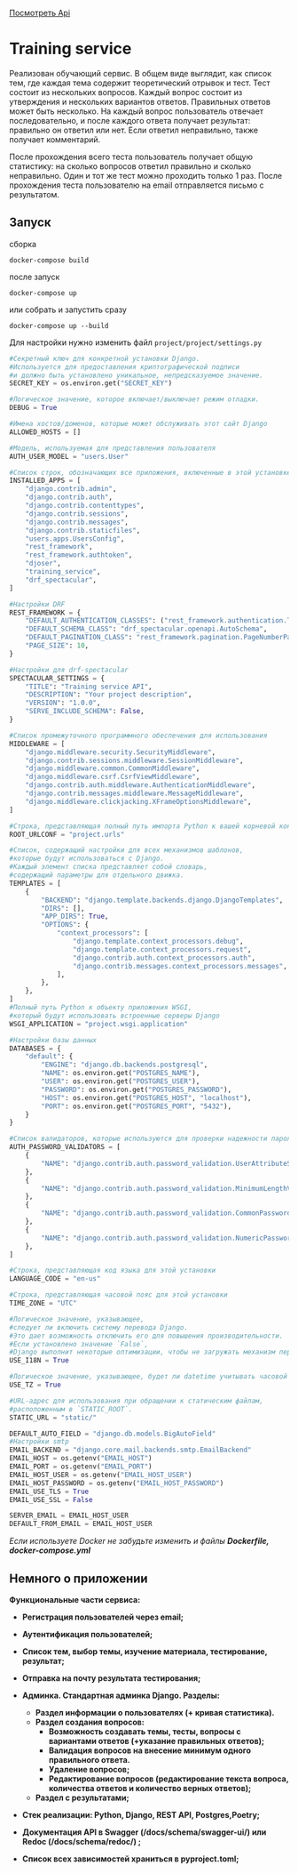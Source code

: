 [Посмотреть Api](https://seregaalhimenko.github.io/training-service_swager/)
# Training service
Реализован обучающий сервис. В общем виде выглядит, как список тем, где каждая тема содержит теоретический отрывок и тест. Тест состоит из нескольких вопросов. Каждый вопрос состоит из утверждения и нескольких вариантов ответов. Правильных ответов может быть несколько. На каждый вопрос пользователь отвечает последовательно, и после каждого ответа получает результат: правильно он ответил или нет. Если ответил неправильно, также получает комментарий.

После прохождения всего теста пользователь получает общую статистику: на сколько вопросов ответил правильно и сколько неправильно. Один и тот же тест можно проходить только 1 раз. После прохождения теста пользователю на email отправляется письмо с результатом.
## Запуск
сборка

`docker-compose build`

после запуск

`docker-compose up`

или собрать и запустить сразу

`docker-compose up --build`

Для настройки нужно изменить файл `project/project/settings.py `  

```python
#Секретный ключ для конкретной установки Django. 
#Используется для предоставления криптографической подписи
#и должно быть установлено уникальное, непредсказуемое значение.
SECRET_KEY = os.environ.get("SECRET_KEY")

#Логическое значение, которое включает/выключает режим отладки.
DEBUG = True

#Имена хостов/доменов, которые может обслуживать этот сайт Django
ALLOWED_HOSTS = []

#Модель, используемая для представления пользователя
AUTH_USER_MODEL = "users.User"

#Список строк, обозначающих все приложения, включенные в этой установке Django
INSTALLED_APPS = [
	"django.contrib.admin",
	"django.contrib.auth",
	"django.contrib.contenttypes",
	"django.contrib.sessions",
	"django.contrib.messages",
	"django.contrib.staticfiles",
	"users.apps.UsersConfig",
	"rest_framework",
	"rest_framework.authtoken",
	"djoser",
	"training_service",
	"drf_spectacular",
]

#Настройки DRF 
REST_FRAMEWORK = {
	"DEFAULT_AUTHENTICATION_CLASSES": ("rest_framework.authentication.TokenAuthentication",),
	"DEFAULT_SCHEMA_CLASS": "drf_spectacular.openapi.AutoSchema",
	"DEFAULT_PAGINATION_CLASS": "rest_framework.pagination.PageNumberPagination",
	"PAGE_SIZE": 10,
}

#Настройки для drf-spectacular
SPECTACULAR_SETTINGS = {
	"TITLE": "Training service API",
	"DESCRIPTION": "Your project description",
	"VERSION": "1.0.0",
	"SERVE_INCLUDE_SCHEMA": False,
}

#Список промежуточного программного обеспечения для использования
MIDDLEWARE = [
	"django.middleware.security.SecurityMiddleware",
	"django.contrib.sessions.middleware.SessionMiddleware",
	"django.middleware.common.CommonMiddleware",
	"django.middleware.csrf.CsrfViewMiddleware",
	"django.contrib.auth.middleware.AuthenticationMiddleware",
	"django.contrib.messages.middleware.MessageMiddleware",
	"django.middleware.clickjacking.XFrameOptionsMiddleware",
]

#Строка, представляющая полный путь импорта Python к вашей корневой конфигурации URL
ROOT_URLCONF = "project.urls"

#Список, содержащий настройки для всех механизмов шаблонов, 
#которые будут использоваться с Django. 
#Каждый элемент списка представляет собой словарь, 
#содержащий параметры для отдельного движка.
TEMPLATES = [
	{
		"BACKEND": "django.template.backends.django.DjangoTemplates",
		"DIRS": [],
		"APP_DIRS": True,
		"OPTIONS": {
			"context_processors": [
				"django.template.context_processors.debug",
				"django.template.context_processors.request",
				"django.contrib.auth.context_processors.auth",
				"django.contrib.messages.context_processors.messages",
			],
		},
	},
]
#Полный путь Python к объекту приложения WSGI, 
#который будут использовать встроенные серверы Django
WSGI_APPLICATION = "project.wsgi.application"

#Настройки базы данных 
DATABASES = {
	"default": {
		"ENGINE": "django.db.backends.postgresql",
		"NAME": os.environ.get("POSTGRES_NAME"),
		"USER": os.environ.get("POSTGRES_USER"),
		"PASSWORD": os.environ.get("POSTGRES_PASSWORD"),
		"HOST": os.environ.get("POSTGRES_HOST", "localhost"),
		"PORT": os.environ.get("POSTGRES_PORT", "5432"),
	}
}

#Список валидаторов, которые используются для проверки надежности паролей пользователей
AUTH_PASSWORD_VALIDATORS = [
	{
		"NAME": "django.contrib.auth.password_validation.UserAttributeSimilarityValidator",
	},
	{
		"NAME": "django.contrib.auth.password_validation.MinimumLengthValidator",
	},
	{
		"NAME": "django.contrib.auth.password_validation.CommonPasswordValidator",
	},
	{
		"NAME": "django.contrib.auth.password_validation.NumericPasswordValidator",
	},
]

#Строка, представляющая код языка для этой установки
LANGUAGE_CODE = "en-us"

#Строка, представляющая часовой пояс для этой установки
TIME_ZONE = "UTC"

#Логическое значение, указывающее, 
#следует ли включить систему перевода Django. 
#Это дает возможность отключить его для повышения производительности. 
#Если установлено значение `False`, 
#Django выполнит некоторые оптимизации, чтобы не загружать механизм перевода.
USE_I18N = True

#Логическое значение, указывающее, будет ли datetime учитывать часовой пояс по умолчанию или нет
USE_TZ = True

#URL-адрес для использования при обращении к статическим файлам, 
#расположенным в `STATIC_ROOT`.
STATIC_URL = "static/"

DEFAULT_AUTO_FIELD = "django.db.models.BigAutoField"
#Настройки smtp
EMAIL_BACKEND = "django.core.mail.backends.smtp.EmailBackend"
EMAIL_HOST = os.getenv("EMAIL_HOST")
EMAIL_PORT = os.getenv("EMAIL_PORT")
EMAIL_HOST_USER = os.getenv("EMAIL_HOST_USER")
EMAIL_HOST_PASSWORD = os.getenv("EMAIL_HOST_PASSWORD")
EMAIL_USE_TLS = True
EMAIL_USE_SSL = False

SERVER_EMAIL = EMAIL_HOST_USER
DEFAULT_FROM_EMAIL = EMAIL_HOST_USER
```

*Если используете Docker не забудьте изменить и файлы **Dockerfile, docker-compose.yml***
## Немного о приложении
**Функциональные части сервиса:**

-   **Регистрация пользователей через email;**
   
-   **Аутентификация пользователей;**
    
-   **Список тем, выбор темы, изучение материала, тестирование, результат;**
    
-   **Отправка на почту результата тестирования;**
    
-   **Админка. Стандартная админка Django. Разделы:**
    -   **Раздел информации о пользователях (+ кривая  статистика).**
    -   **Раздел создания вопросов:**
        -   **Возможность создавать темы, тесты, вопросы с вариантами ответов (+указание правильных ответов);**
        -   **Валидация вопросов на внесение минимум одного правильного ответа.**
        -   **Удаление вопросов;**
        -   **Редактирование вопросов (редактирование текста вопроса, количества ответов и количество верных ответов);**
    -   **Раздел с результатами;**
   
-   **Стек реализации: Python, Django, REST API, Postgres,Poetry;**
-   **Документация API  в Swagger (/docs/schema/swagger-ui/) или Redoc (/docs/schema/redoc/) ;**
-   **Список всех зависимостей  храниться в pyproject.toml;**
